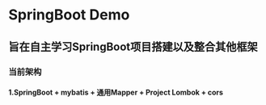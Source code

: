 # SpringBoot Demo
## 旨在自主学习SpringBoot项目搭建以及整合其他框架
### 当前架构
#### 1.SpringBoot + mybatis + 通用Mapper + Project Lombok + cors 


